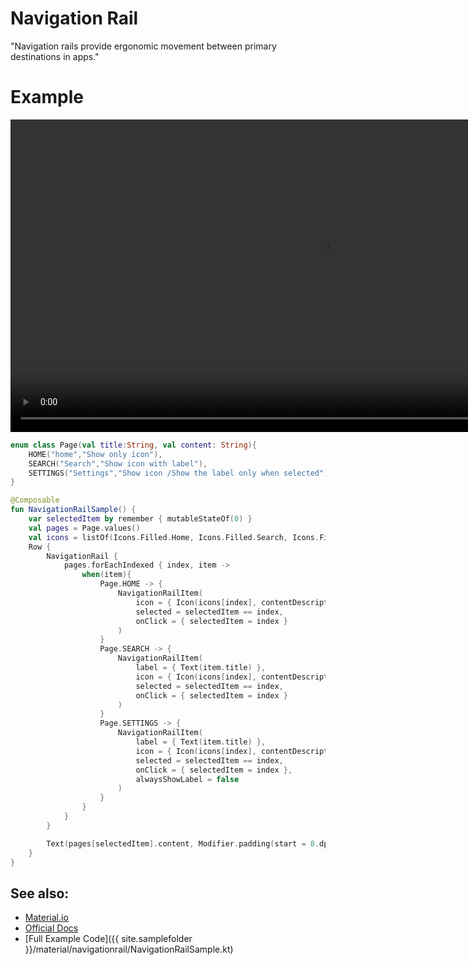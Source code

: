 <!---
This is the API of version 1.1.1
-->
# Navigation Rail 

"Navigation rails provide ergonomic movement between primary destinations in apps." 

# Example
<div>
<video height="500" align="center" controls>
  <source src="{{ site.images }}/material/navigationrail/navigationRail.webm" type="video/webm" align="center">
</video>
</div>

``` kotlin
enum class Page(val title:String, val content: String){
    HOME("home","Show only icon"),
    SEARCH("Search","Show icon with label"),
    SETTINGS("Settings","Show icon /Show the label only when selected")
}

@Composable
fun NavigationRailSample() {
    var selectedItem by remember { mutableStateOf(0) }
    val pages = Page.values()
    val icons = listOf(Icons.Filled.Home, Icons.Filled.Search, Icons.Filled.Settings)
    Row {
        NavigationRail {
            pages.forEachIndexed { index, item ->
                when(item){
                    Page.HOME -> {
                        NavigationRailItem(
                            icon = { Icon(icons[index], contentDescription = "") },
                            selected = selectedItem == index,
                            onClick = { selectedItem = index }
                        )
                    }
                    Page.SEARCH -> {
                        NavigationRailItem(
                            label = { Text(item.title) },
                            icon = { Icon(icons[index], contentDescription = "") },
                            selected = selectedItem == index,
                            onClick = { selectedItem = index }
                        )
                    }
                    Page.SETTINGS -> {
                        NavigationRailItem(
                            label = { Text(item.title) },
                            icon = { Icon(icons[index], contentDescription = "") },
                            selected = selectedItem == index,
                            onClick = { selectedItem = index },
                            alwaysShowLabel = false
                        )
                    }
                }
            }
        }

        Text(pages[selectedItem].content, Modifier.padding(start = 8.dp))
    }
}
```

## See also:
* [Material.io](https://material.io/components/navigation-rail)
* [Official Docs](https://developer.android.com/reference/kotlin/androidx/compose/material/package-summary#NavigationRail)
* [Full Example Code]({{ site.samplefolder }}/material/navigationrail/NavigationRailSample.kt)
